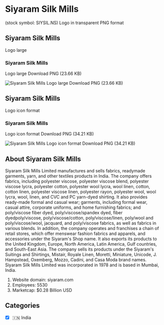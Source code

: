 # Siyaram Silk Mills
 (stock symbol: SIYSIL.NS) Logo in transparent PNG format

## Siyaram Silk Mills
 Logo large

### Siyaram Silk Mills
 Logo large Download PNG (23.66 KB)

![Siyaram Silk Mills
 Logo large Download PNG (23.66 KB)](/img/orig/SIYSIL.NS_BIG-98811821.png)

## Siyaram Silk Mills
 Logo icon format

### Siyaram Silk Mills
 Logo icon format Download PNG (34.21 KB)

![Siyaram Silk Mills
 Logo icon format Download PNG (34.21 KB)](/img/orig/SIYSIL.NS-2b627323.png)

## About Siyaram Silk Mills


Siyaram Silk Mills Limited manufactures and sells fabrics, readymade garments, yarn, and other textiles products in India. The company offers fabrics, including polyester viscose, polyester viscose blend, polyester viscose lycra, polyester cotton, polyester wool lycra, wool linen, cotton, cotton linen, polyester viscose linen, polyester rayon, polyester wool, wool lycra, wool, linen, and CVC and PC yarn-dyed shirting. It also provides ready-made formal and casual wear; garments, including formal wear, casual attire, corporate uniforms, and home furnishing fabrics; and poly/viscose fiber dyed, poly/viscose/spandex dyed, fiber dyedpoly/viscose, poly/viscose/cotton, poly/viscose/linen, poly/wool and poly/viscose/wool, jacquard, and poly/viscose fabrics, as well as fabrics in various blends. In addition, the company operates and franchises a chain of retail stores, which offer menswear fashion fabrics and apparels, and accessories under the Siyaram's Shop name. It also exports its products to the United Kingdom, Europe, North America, Latin America, Gulf countries, and South-East Asia. The company sells its products under the Siyaram's Suitings and Shirtings, Mistair, Royale Linen, Moretti, Miniature, Unicode, J. Hampstead, Oxemberg, Mozzo, Cadini, and Casa Moda brand names. Siyaram Silk Mills Limited was incorporated in 1978 and is based in Mumbai, India.

1. Website domain: siyaram.com
2. Employees: 5530
3. Marketcap: $0.28 Billion USD


## Categories
- [x] 🇮🇳 India
